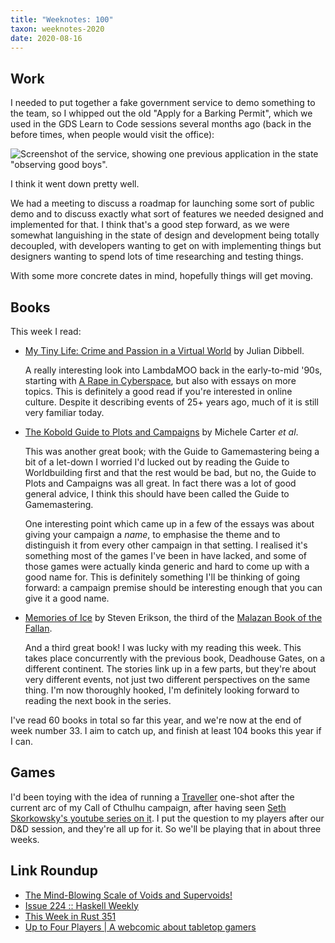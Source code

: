 ```yaml
---
title: "Weeknotes: 100"
taxon: weeknotes-2020
date: 2020-08-16
---
```


## Work

I needed to put together a fake government service to demo something
to the team, so I whipped out the old "Apply for a Barking Permit",
which we used in the GDS Learn to Code sessions several months ago
(back in the before times, when people would visit the office):

![Screenshot of the service, showing one previous application in the state "observing good boys".](weeknotes-100/barking-permit.png)

I think it went down pretty well.

We had a meeting to discuss a roadmap for launching some sort of
public demo and to discuss exactly what sort of features we needed
designed and implemented for that.  I think that's a good step
forward, as we were somewhat languishing in the state of design and
development being totally decoupled, with developers wanting to get on
with implementing things but designers wanting to spend lots of time
researching and testing things.

With some more concrete dates in mind, hopefully things will get
moving.


## Books

This week I read:

- [My Tiny Life: Crime and Passion in a Virtual World][] by Julian Dibbell.

  A really interesting look into LambdaMOO back in the early-to-mid
  '90s, starting with [A Rape in Cyberspace][], but also with essays
  on more topics.  This is definitely a good read if you're interested
  in online culture.  Despite it describing events of 25+ years ago,
  much of it is still very familiar today.

- [The Kobold Guide to Plots and Campaigns][] by Michele Carter *et al*.

  This was another great book; with the Guide to Gamemastering being a
  bit of a let-down I worried I'd lucked out by reading the Guide to
  Worldbuilding first and that the rest would be bad, but no, the
  Guide to Plots and Campaigns was all great.  In fact there was a lot
  of good general advice, I think this should have been called the
  Guide to Gamemastering.

  One interesting point which came up in a few of the essays was about
  giving your campaign a *name*, to emphasise the theme and to
  distinguish it from every other campaign in that setting.  I
  realised it's something most of the games I've been in have lacked,
  and some of those games were actually kinda generic and hard to come
  up with a good name for.  This is definitely something I'll be
  thinking of going forward: a campaign premise should be interesting
  enough that you can give it a good name.

- [Memories of Ice][] by Steven Erikson, the third of the [Malazan Book of the Fallan][].

  And a third great book!  I was lucky with my reading this week.
  This takes place concurrently with the previous book, Deadhouse
  Gates, on a different continent.  The stories link up in a few
  parts, but they're about very different events, not just two
  different perspectives on the same thing.  I'm now thoroughly
  hooked, I'm definitely looking forward to reading the next book in
  the series.

I've read 60 books in total so far this year, and we're now at the end
of week number 33.  I aim to catch up, and finish at least 104 books
this year if I can.

[My Tiny Life: Crime and Passion in a Virtual World]:http://www.juliandibbell.com/mytinylife/tinyspiel.html
[A Rape in Cyberspace]: http://www.juliandibbell.com/articles/a-rape-in-cyberspace/
[The Kobold Guide to Plots and Campaigns]: https://koboldpress.com/kpstore/product/kobold-guide-to-plots-campaigns/
[Memories of Ice]: https://en.wikipedia.org/wiki/Memories_of_Ice
[Malazan Book of the Fallan]: https://en.wikipedia.org/wiki/Malazan_Book_of_the_Fallen


## Games

I'd been toying with the idea of running a [Traveller][] one-shot
after the current arc of my Call of Cthulhu campaign, after having
seen [Seth Skorkowsky's youtube series on it][].  I put the question
to my players after our D&D session, and they're all up for it.  So
we'll be playing that in about three weeks.

[Traveller]: https://www.mongoosepublishing.com/
[Seth Skorkowsky's youtube series on it]: https://www.youtube.com/playlist?list=PL25p5gPY6qKVUg6ys5N1oRlsBI7DTByyI


## Link Roundup

- [The Mind-Blowing Scale of Voids and Supervoids!](https://www.youtube.com/watch?v=BCjWmfWq0pU)
- [Issue 224 :: Haskell Weekly](https://haskellweekly.news/issue/224.html)
- [This Week in Rust 351](https://this-week-in-rust.org/blog/2020/08/11/this-week-in-rust-351/)
- [Up to Four Players | A webcomic about tabletop gamers](https://www.uptofourplayers.com)
